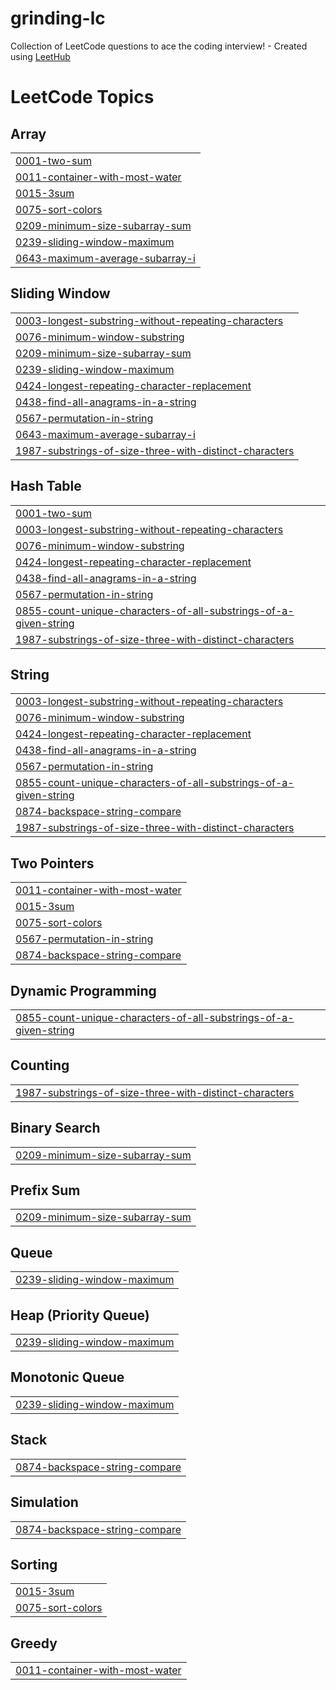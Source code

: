 # grinding-lc
Collection of LeetCode questions to ace the coding interview! - Created using [LeetHub](https://github.com/QasimWani/LeetHub)

<!---LeetCode Topics Start-->
# LeetCode Topics
## Array
|  |
| ------- |
| [0001-two-sum](https://github.com/valahdyo404/grinding-lc/tree/master/0001-two-sum) |
| [0011-container-with-most-water](https://github.com/valahdyo404/grinding-lc/tree/master/0011-container-with-most-water) |
| [0015-3sum](https://github.com/valahdyo404/grinding-lc/tree/master/0015-3sum) |
| [0075-sort-colors](https://github.com/valahdyo404/grinding-lc/tree/master/0075-sort-colors) |
| [0209-minimum-size-subarray-sum](https://github.com/valahdyo404/grinding-lc/tree/master/0209-minimum-size-subarray-sum) |
| [0239-sliding-window-maximum](https://github.com/valahdyo404/grinding-lc/tree/master/0239-sliding-window-maximum) |
| [0643-maximum-average-subarray-i](https://github.com/valahdyo404/grinding-lc/tree/master/0643-maximum-average-subarray-i) |
## Sliding Window
|  |
| ------- |
| [0003-longest-substring-without-repeating-characters](https://github.com/valahdyo404/grinding-lc/tree/master/0003-longest-substring-without-repeating-characters) |
| [0076-minimum-window-substring](https://github.com/valahdyo404/grinding-lc/tree/master/0076-minimum-window-substring) |
| [0209-minimum-size-subarray-sum](https://github.com/valahdyo404/grinding-lc/tree/master/0209-minimum-size-subarray-sum) |
| [0239-sliding-window-maximum](https://github.com/valahdyo404/grinding-lc/tree/master/0239-sliding-window-maximum) |
| [0424-longest-repeating-character-replacement](https://github.com/valahdyo404/grinding-lc/tree/master/0424-longest-repeating-character-replacement) |
| [0438-find-all-anagrams-in-a-string](https://github.com/valahdyo404/grinding-lc/tree/master/0438-find-all-anagrams-in-a-string) |
| [0567-permutation-in-string](https://github.com/valahdyo404/grinding-lc/tree/master/0567-permutation-in-string) |
| [0643-maximum-average-subarray-i](https://github.com/valahdyo404/grinding-lc/tree/master/0643-maximum-average-subarray-i) |
| [1987-substrings-of-size-three-with-distinct-characters](https://github.com/valahdyo404/grinding-lc/tree/master/1987-substrings-of-size-three-with-distinct-characters) |
## Hash Table
|  |
| ------- |
| [0001-two-sum](https://github.com/valahdyo404/grinding-lc/tree/master/0001-two-sum) |
| [0003-longest-substring-without-repeating-characters](https://github.com/valahdyo404/grinding-lc/tree/master/0003-longest-substring-without-repeating-characters) |
| [0076-minimum-window-substring](https://github.com/valahdyo404/grinding-lc/tree/master/0076-minimum-window-substring) |
| [0424-longest-repeating-character-replacement](https://github.com/valahdyo404/grinding-lc/tree/master/0424-longest-repeating-character-replacement) |
| [0438-find-all-anagrams-in-a-string](https://github.com/valahdyo404/grinding-lc/tree/master/0438-find-all-anagrams-in-a-string) |
| [0567-permutation-in-string](https://github.com/valahdyo404/grinding-lc/tree/master/0567-permutation-in-string) |
| [0855-count-unique-characters-of-all-substrings-of-a-given-string](https://github.com/valahdyo404/grinding-lc/tree/master/0855-count-unique-characters-of-all-substrings-of-a-given-string) |
| [1987-substrings-of-size-three-with-distinct-characters](https://github.com/valahdyo404/grinding-lc/tree/master/1987-substrings-of-size-three-with-distinct-characters) |
## String
|  |
| ------- |
| [0003-longest-substring-without-repeating-characters](https://github.com/valahdyo404/grinding-lc/tree/master/0003-longest-substring-without-repeating-characters) |
| [0076-minimum-window-substring](https://github.com/valahdyo404/grinding-lc/tree/master/0076-minimum-window-substring) |
| [0424-longest-repeating-character-replacement](https://github.com/valahdyo404/grinding-lc/tree/master/0424-longest-repeating-character-replacement) |
| [0438-find-all-anagrams-in-a-string](https://github.com/valahdyo404/grinding-lc/tree/master/0438-find-all-anagrams-in-a-string) |
| [0567-permutation-in-string](https://github.com/valahdyo404/grinding-lc/tree/master/0567-permutation-in-string) |
| [0855-count-unique-characters-of-all-substrings-of-a-given-string](https://github.com/valahdyo404/grinding-lc/tree/master/0855-count-unique-characters-of-all-substrings-of-a-given-string) |
| [0874-backspace-string-compare](https://github.com/valahdyo404/grinding-lc/tree/master/0874-backspace-string-compare) |
| [1987-substrings-of-size-three-with-distinct-characters](https://github.com/valahdyo404/grinding-lc/tree/master/1987-substrings-of-size-three-with-distinct-characters) |
## Two Pointers
|  |
| ------- |
| [0011-container-with-most-water](https://github.com/valahdyo404/grinding-lc/tree/master/0011-container-with-most-water) |
| [0015-3sum](https://github.com/valahdyo404/grinding-lc/tree/master/0015-3sum) |
| [0075-sort-colors](https://github.com/valahdyo404/grinding-lc/tree/master/0075-sort-colors) |
| [0567-permutation-in-string](https://github.com/valahdyo404/grinding-lc/tree/master/0567-permutation-in-string) |
| [0874-backspace-string-compare](https://github.com/valahdyo404/grinding-lc/tree/master/0874-backspace-string-compare) |
## Dynamic Programming
|  |
| ------- |
| [0855-count-unique-characters-of-all-substrings-of-a-given-string](https://github.com/valahdyo404/grinding-lc/tree/master/0855-count-unique-characters-of-all-substrings-of-a-given-string) |
## Counting
|  |
| ------- |
| [1987-substrings-of-size-three-with-distinct-characters](https://github.com/valahdyo404/grinding-lc/tree/master/1987-substrings-of-size-three-with-distinct-characters) |
## Binary Search
|  |
| ------- |
| [0209-minimum-size-subarray-sum](https://github.com/valahdyo404/grinding-lc/tree/master/0209-minimum-size-subarray-sum) |
## Prefix Sum
|  |
| ------- |
| [0209-minimum-size-subarray-sum](https://github.com/valahdyo404/grinding-lc/tree/master/0209-minimum-size-subarray-sum) |
## Queue
|  |
| ------- |
| [0239-sliding-window-maximum](https://github.com/valahdyo404/grinding-lc/tree/master/0239-sliding-window-maximum) |
## Heap (Priority Queue)
|  |
| ------- |
| [0239-sliding-window-maximum](https://github.com/valahdyo404/grinding-lc/tree/master/0239-sliding-window-maximum) |
## Monotonic Queue
|  |
| ------- |
| [0239-sliding-window-maximum](https://github.com/valahdyo404/grinding-lc/tree/master/0239-sliding-window-maximum) |
## Stack
|  |
| ------- |
| [0874-backspace-string-compare](https://github.com/valahdyo404/grinding-lc/tree/master/0874-backspace-string-compare) |
## Simulation
|  |
| ------- |
| [0874-backspace-string-compare](https://github.com/valahdyo404/grinding-lc/tree/master/0874-backspace-string-compare) |
## Sorting
|  |
| ------- |
| [0015-3sum](https://github.com/valahdyo404/grinding-lc/tree/master/0015-3sum) |
| [0075-sort-colors](https://github.com/valahdyo404/grinding-lc/tree/master/0075-sort-colors) |
## Greedy
|  |
| ------- |
| [0011-container-with-most-water](https://github.com/valahdyo404/grinding-lc/tree/master/0011-container-with-most-water) |
<!---LeetCode Topics End-->